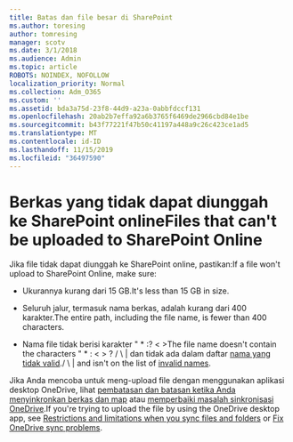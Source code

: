 ```yaml
---
title: Batas dan file besar di SharePoint
ms.author: toresing
author: tomresing
manager: scotv
ms.date: 3/1/2018
ms.audience: Admin
ms.topic: article
ROBOTS: NOINDEX, NOFOLLOW
localization_priority: Normal
ms.collection: Adm_O365
ms.custom: ''
ms.assetid: bda3a75d-23f8-44d9-a23a-0abbfdccf131
ms.openlocfilehash: 20ab2b7effa92a6b3765f6469de2966cbd84e1be
ms.sourcegitcommit: b43f77221f47b50c41197a448a9c26c423ce1ad5
ms.translationtype: MT
ms.contentlocale: id-ID
ms.lasthandoff: 11/15/2019
ms.locfileid: "36497590"
---
```

# <a name="files-that-cant-be-uploaded-to-sharepoint-online"></a><span data-ttu-id="0569c-102">Berkas yang tidak dapat diunggah ke SharePoint online</span><span class="sxs-lookup"><span data-stu-id="0569c-102">Files that can't be uploaded to SharePoint Online</span></span>

<span data-ttu-id="0569c-103">Jika file tidak dapat diunggah ke SharePoint online, pastikan:</span><span class="sxs-lookup"><span data-stu-id="0569c-103">If a file won't upload to SharePoint Online, make sure:</span></span>
  
- <span data-ttu-id="0569c-104">Ukurannya kurang dari 15 GB.</span><span class="sxs-lookup"><span data-stu-id="0569c-104">It's less than 15 GB in size.</span></span>
    
- <span data-ttu-id="0569c-105">Seluruh jalur, termasuk nama berkas, adalah kurang dari 400 karakter.</span><span class="sxs-lookup"><span data-stu-id="0569c-105">The entire path, including the file name, is fewer than 400 characters.</span></span>
    
- <span data-ttu-id="0569c-106">Nama file tidak berisi karakter " \* :? \< \></span><span class="sxs-lookup"><span data-stu-id="0569c-106">The file name doesn't contain the characters " \* : \< \> ?</span></span> <span data-ttu-id="0569c-107">/ \ | dan tidak ada dalam daftar [nama yang tidak valid](https://go.microsoft.com/fwlink/?linkid=866430).</span><span class="sxs-lookup"><span data-stu-id="0569c-107">/ \ | and isn't on the list of [invalid names](https://go.microsoft.com/fwlink/?linkid=866430).</span></span>
    
<span data-ttu-id="0569c-108">Jika Anda mencoba untuk meng-upload file dengan menggunakan aplikasi desktop OneDrive, lihat [pembatasan dan batasan ketika Anda menyinkronkan berkas dan map](http://go.microsoft.com/fwlink/p/?LinkID=717734) atau [memperbaiki masalah sinkronisasi OneDrive](https://go.microsoft.com/fwlink/?linkid=866431).</span><span class="sxs-lookup"><span data-stu-id="0569c-108">If you're trying to upload the file by using the OneDrive desktop app, see [Restrictions and limitations when you sync files and folders](http://go.microsoft.com/fwlink/p/?LinkID=717734) or [Fix OneDrive sync problems](https://go.microsoft.com/fwlink/?linkid=866431).</span></span>
  

